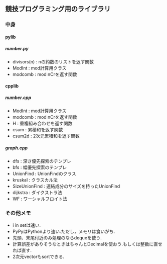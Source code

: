 ## 競技プログラミング用のライブラリ

### 中身
#### pylib
##### number.py
* divisors(n) : nの約数のリストを返す関数
* ModInt : mod計算用クラス
* modcomb : mod nCrを返す関数 

#### cpplib
##### number.cpp
* ModInt : mod計算用クラス
* modcomb : mod nCrを返す関数
* H : 重複組み合わせを返す関数
* csum : 累積和を返す関数
* csum2d : 2次元累積和を返す関数

##### graph.cpp
* dfs : 深さ優先探索のテンプレ
* bfs : 幅優先探索のテンプレ
* UnionFind : UnionFindのクラス
* kruskal : クラスカル法
* SizeUnionFind : 連結成分のサイズを持ったUnionFind
* dijkstra : ダイクストラ法
* WF : ワーシャルフロイト法


### その他メモ
* i in setは速い.
* PyPyはPythonより速い.ただし，メモリは食いがち.
* 先頭、末尾付近のみ処理のならdequeを使う.
* 計算誤差がありそうなときはちゃんとDecimalを使おう.もしくは整数に直せれば直す.
* 2次元vectorもsortできる.